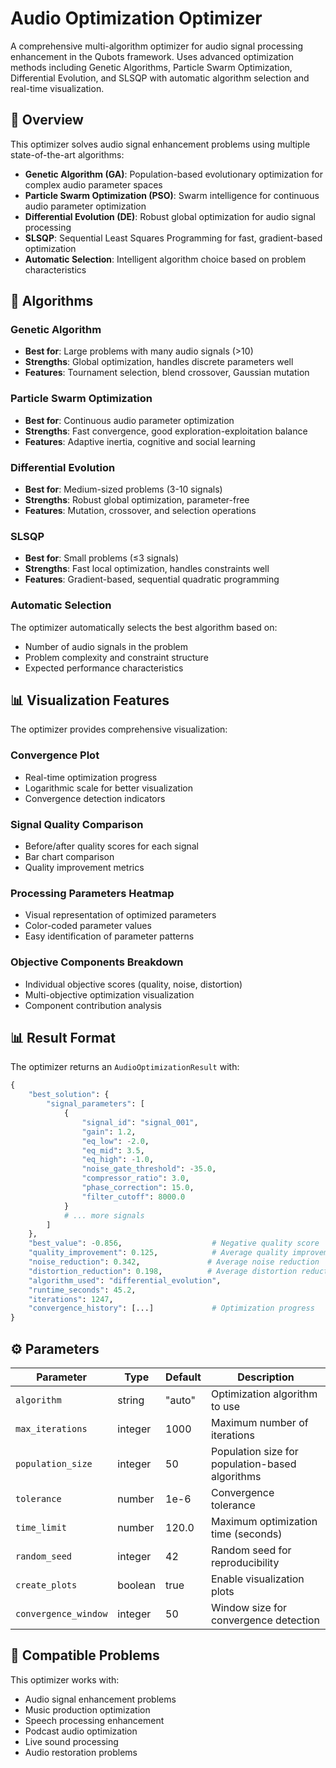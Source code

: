 # Audio Optimization Optimizer

A comprehensive multi-algorithm optimizer for audio signal processing enhancement in the Qubots framework. Uses advanced optimization methods including Genetic Algorithms, Particle Swarm Optimization, Differential Evolution, and SLSQP with automatic algorithm selection and real-time visualization.

## 🎯 Overview

This optimizer solves audio signal enhancement problems using multiple state-of-the-art algorithms:

- **Genetic Algorithm (GA)**: Population-based evolutionary optimization for complex audio parameter spaces
- **Particle Swarm Optimization (PSO)**: Swarm intelligence for continuous audio parameter optimization
- **Differential Evolution (DE)**: Robust global optimization for audio signal processing
- **SLSQP**: Sequential Least Squares Programming for fast, gradient-based optimization
- **Automatic Selection**: Intelligent algorithm choice based on problem characteristics

## 🔧 Algorithms

### Genetic Algorithm
- **Best for**: Large problems with many audio signals (>10)
- **Strengths**: Global optimization, handles discrete parameters well
- **Features**: Tournament selection, blend crossover, Gaussian mutation

### Particle Swarm Optimization
- **Best for**: Continuous audio parameter optimization
- **Strengths**: Fast convergence, good exploration-exploitation balance
- **Features**: Adaptive inertia, cognitive and social learning

### Differential Evolution
- **Best for**: Medium-sized problems (3-10 signals)
- **Strengths**: Robust global optimization, parameter-free
- **Features**: Mutation, crossover, and selection operations

### SLSQP
- **Best for**: Small problems (≤3 signals)
- **Strengths**: Fast local optimization, handles constraints well
- **Features**: Gradient-based, sequential quadratic programming

### Automatic Selection
The optimizer automatically selects the best algorithm based on:
- Number of audio signals in the problem
- Problem complexity and constraint structure
- Expected performance characteristics


## 📊 Visualization Features

The optimizer provides comprehensive visualization:

### Convergence Plot
- Real-time optimization progress
- Logarithmic scale for better visualization
- Convergence detection indicators

### Signal Quality Comparison
- Before/after quality scores for each signal
- Bar chart comparison
- Quality improvement metrics

### Processing Parameters Heatmap
- Visual representation of optimized parameters
- Color-coded parameter values
- Easy identification of parameter patterns

### Objective Components Breakdown
- Individual objective scores (quality, noise, distortion)
- Multi-objective optimization visualization
- Component contribution analysis


## 📊 Result Format

The optimizer returns an `AudioOptimizationResult` with:

```python
{
    "best_solution": {
        "signal_parameters": [
            {
                "signal_id": "signal_001",
                "gain": 1.2,
                "eq_low": -2.0,
                "eq_mid": 3.5,
                "eq_high": -1.0,
                "noise_gate_threshold": -35.0,
                "compressor_ratio": 3.0,
                "phase_correction": 15.0,
                "filter_cutoff": 8000.0
            }
            # ... more signals
        ]
    },
    "best_value": -0.856,                    # Negative quality score
    "quality_improvement": 0.125,            # Average quality improvement
    "noise_reduction": 0.342,               # Average noise reduction
    "distortion_reduction": 0.198,          # Average distortion reduction
    "algorithm_used": "differential_evolution",
    "runtime_seconds": 45.2,
    "iterations": 1247,
    "convergence_history": [...]             # Optimization progress
}
```

## ⚙️ Parameters

| Parameter | Type | Default | Description |
|-----------|------|---------|-------------|
| `algorithm` | string | "auto" | Optimization algorithm to use |
| `max_iterations` | integer | 1000 | Maximum number of iterations |
| `population_size` | integer | 50 | Population size for population-based algorithms |
| `tolerance` | number | 1e-6 | Convergence tolerance |
| `time_limit` | number | 120.0 | Maximum optimization time (seconds) |
| `random_seed` | integer | 42 | Random seed for reproducibility |
| `create_plots` | boolean | true | Enable visualization plots |
| `convergence_window` | integer | 50 | Window size for convergence detection |

## 🎵 Compatible Problems

This optimizer works with:
- Audio signal enhancement problems
- Music production optimization
- Speech processing enhancement
- Podcast audio optimization
- Live sound processing
- Audio restoration problems


